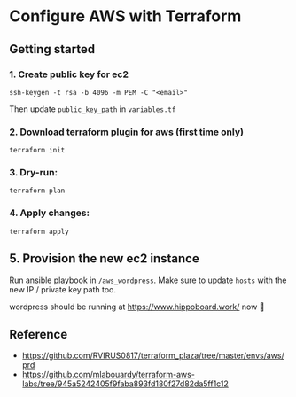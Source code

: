 # Configure AWS with Terraform

## Getting started

### 1. Create public key for ec2

```
ssh-keygen -t rsa -b 4096 -m PEM -C "<email>"
```

Then update `public_key_path` in `variables.tf`

### 2. Download terraform plugin for aws (first time only)

```
terraform init
```

### 3. Dry-run:

```
terraform plan
```

### 4. Apply changes:

```
terraform apply
```

## 5. Provision the new ec2 instance

Run ansible playbook in `/aws_wordpress`. Make sure to update `hosts` with the new IP / private key path too.

wordpress should be running at https://www.hippoboard.work/ now :tada:

## Reference

* https://github.com/RVIRUS0817/terraform_plaza/tree/master/envs/aws/prd
* https://github.com/mlabouardy/terraform-aws-labs/tree/945a5242405f9faba893fd180f27d82da5ff1c12
